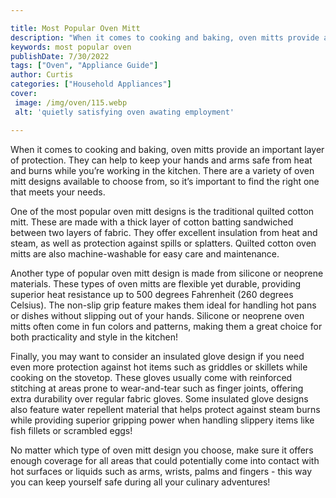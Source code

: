 ```yaml
---

title: Most Popular Oven Mitt
description: "When it comes to cooking and baking, oven mitts provide an important layer of protection. They can help to keep your hands and arm...scroll on and keep learning"
keywords: most popular oven
publishDate: 7/30/2022
tags: ["Oven", "Appliance Guide"]
author: Curtis
categories: ["Household Appliances"]
cover: 
 image: /img/oven/115.webp
 alt: 'quietly satisfying oven awating employment'

---
```


When it comes to cooking and baking, oven mitts provide an important layer of protection. They can help to keep your hands and arms safe from heat and burns while you’re working in the kitchen. There are a variety of oven mitt designs available to choose from, so it’s important to find the right one that meets your needs.

One of the most popular oven mitt designs is the traditional quilted cotton mitt. These are made with a thick layer of cotton batting sandwiched between two layers of fabric. They offer excellent insulation from heat and steam, as well as protection against spills or splatters. Quilted cotton oven mitts are also machine-washable for easy care and maintenance.

Another type of popular oven mitt design is made from silicone or neoprene materials. These types of oven mitts are flexible yet durable, providing superior heat resistance up to 500 degrees Fahrenheit (260 degrees Celsius). The non-slip grip feature makes them ideal for handling hot pans or dishes without slipping out of your hands. Silicone or neoprene oven mitts often come in fun colors and patterns, making them a great choice for both practicality and style in the kitchen!

Finally, you may want to consider an insulated glove design if you need even more protection against hot items such as griddles or skillets while cooking on the stovetop. These gloves usually come with reinforced stitching at areas prone to wear-and-tear such as finger joints, offering extra durability over regular fabric gloves. Some insulated glove designs also feature water repellent material that helps protect against steam burns while providing superior gripping power when handling slippery items like fish fillets or scrambled eggs! 

No matter which type of oven mitt design you choose, make sure it offers enough coverage for all areas that could potentially come into contact with hot surfaces or liquids such as arms, wrists, palms and fingers - this way you can keep yourself safe during all your culinary adventures!
